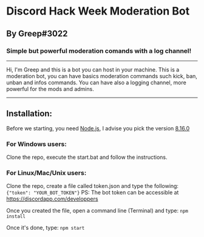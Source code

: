 # Discord Hack Week Moderation Bot
## By Greep#3022
### Simple but powerful moderation comands with a log channel!

---

Hi, I'm Greep and this is a bot you can host in your machine.
This is a moderation bot, you can have basics moderation commands such kick, ban, unban and infos commands.
You can have also a logging channel, more powerful for the mods and admins.

---

## Installation:
Before we starting, you need [Node.js](https://nodejs.org), I advise you pick the version [8.16.0](https://nodejs.org/dist/v8.16.0/)

### For Windows users:
Clone the repo, execute the start.bat and follow the instructions.

### For Linux/Mac/Unix users:
Clone the repo, create a file called token.json and type the following:
    ```{"token": "YOUR_BOT_TOKEN"}```
PS: The bot token can be accessible at https://discordapp.com/developpers

Once you created the file, open a command line (Terminal) and type:
    ```npm install```

Once it's done, type:
    ```npm start```